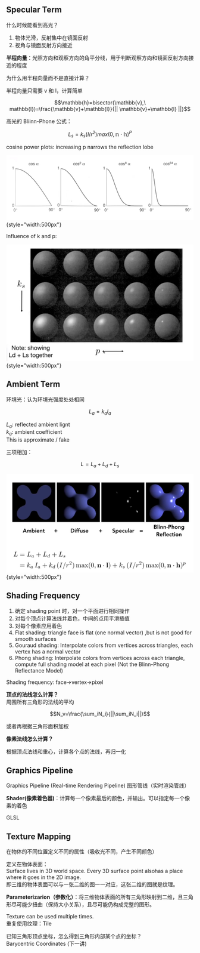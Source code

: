 ## Specular Term

什么时候能看到高光？
 
1. 物体光滑，反射集中在镜面反射
2. 视角与镜面反射方向接近

**半程向量**：光照方向和观察方向的角平分线，用于判断观察方向和镜面反射方向接近的程度

为什么用半程向量而不是直接计算？

半程向量只需要 v 和 l，计算简单

$$\mathbb{h}=bisector(\mathbb{v},\ mathbb{l})=\frac{\mathbb{v}+\mathbb{l}}{|| \mathbb{v}+\mathbb{l} ||}$$

高光的 Bliinn-Phone 公式：

$$L_s=k_s(I/r^2)max(0, \mathbb{n}\cdot\mathbb{h})^P$$

cosine power plots: increasing p narrows the reflection lobe

![cos power](../resources/cos%20power.png){style="width:500px"}

Influence of k and p:

![kp](../resources/kp.png){style="width:500px"}

## Ambient Term

环境光：认为环境光强度处处相同

$$L_a=k_aI_a$$

$L_a$: reflected ambient lignt  
$k_a$: ambient coefficient  
This is approximate / fake

三项相加：

$$L=L_a+L_d+L_s$$

![Blinn-Phong](../resources/Blinn-Phong.png){style="width:500px"}

## Shading Frequency

1. 确定 shading point 时，对一个平面进行相同操作
2. 对每个顶点计算法线并着色，中间的点用平滑插值
3. 对每个像素应用着色
4. Flat shading: triangle face is flat (one normal vector) ,but is not good for smooth surfaces
5. Gouraud shading: Interpolate colors from vertices across triangles, each vertex has a normal vector
6. Phong shading: Interpolate colors from vertices across each triangle, compute full shading model at each pixel (Not the Blinn-Phong Reflectance Model)

Shading frequency: face->vertex->pixel

**顶点的法线怎么计算？**  
周围所有三角形的法线的平均

$$N_v=\frac{\sum_iN_i}{||\sum_iN_i||}$$

或者再根据三角形面积加权

**像素法线怎么计算？**

根据顶点法线和重心，计算各个点的法线，再归一化

## Graphics Pipeline

Graphics Pipeline (Real-time Rendering Pipeline)
图形管线（实时渲染管线）

**Shader(像素着色器)**：计算每一个像素最后的颜色，并输出。可以指定每一个像素的着色

GLSL

## Texture Mapping

在物体的不同位置定义不同的属性（吸收光不同，产生不同颜色）

定义在物体表面：  
Surface lives in 3D world space. Every 3D surface point alsohas a place where it goes in the 2D image.  
即三维的物体表面可以与一张二维的图一一对应，这张二维的图就是纹理。

**Parameterizarion（参数化）**：将三维物体表面的所有三角形映射到二维，且三角形尽可能少扭曲（保持大小关系），且尽可能仍构成完整的图形。

Texture can be used multiple times.  
重复使用纹理：Tile

已知三角形顶点坐标，怎么得到三角形内部某个点的坐标？  
Barycentric Coordinates (下一讲)
